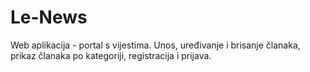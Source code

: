 # Le-News 

Web aplikacija - portal s vijestima.
Unos, uređivanje i brisanje članaka, prikaz članaka po kategoriji, registracija i prijava.
